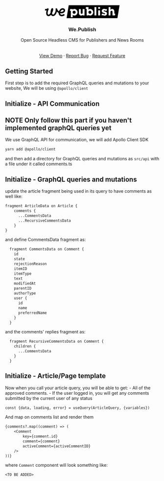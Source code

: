 <!--
*** Thanks for checking out this README Template. If you have a suggestion that would
*** make this better, please fork the repo and create a pull request or simply open
*** an issue with the tag "enhancement".
*** Thanks again! Now go create something AMAZING! :D
***
***
***
*** To avoid retyping too much info. Do a search and replace for the following:
*** github_username, repo_name, twitter_handle, email
-->



<!-- PROJECT LOGO -->
<br />
<p align="center">
  <a href="https://github.com/wepublish/wepublish">
    <img src="./assets/logo.png" alt="Logo" height="43">
  </a>

  <h3 align="center">We.Publish</h3>

  <p align="center">
    Open Source Headless CMS for Publishers and News Rooms
    <br />
    <!-- <a href="https://github.com/github_username/repo_name"><strong>Explore the docs »</strong></a>-->
    <br />
    <br />
    <a href="#demo">View Demo</a>
    ·
    <a href="https://github.com/wepublish/wepublish/issues">Report Bug</a>
    ·
    <a href="https://github.com/wepublish/wepublish/issues">Request Feature</a>
  </p>
</p>



## Getting Started

First step is to add the required GraphQL queries and mutations to your website, We will be using `@apollo/client`

## Initialize - API Communication
**NOTE**
Only follow this part if you haven't implemented graphQL queries yet
---

We use GraphQL API for communication, we will add Apollo Client SDK


```bash
yarn add @apollo/client
```

and then add a directory for GraphQL queries and mutations as `src/api` with a file under it called comments.ts


## Initialize - GraphQL queries and mutations

update the article fragment being used in its query to have comments as well like:

```
fragment ArticleData on Article {
    comments {
      ...CommentsData
      ...RecursiveCommentsData
    }
}
```

and define CommentsData fragment as: 

```
  fragment CommentsData on Comment {
    id
    state
    rejectionReason
    itemID
    itemType
    text
    modifiedAt
    parentID
    authorType
    user {
      id
      name
      preferredName
    }
  }
```

and the comments' replies fragment as:

```
  fragment RecursiveCommentsData on Comment {
    children {
      ...CommentsData
    }
  }
```


## Initialize - Article/Page template

Now when you call your article query, you will be able to get:
    - All of the approved comments.
    - If the user logged in, you will get any comments submitted by the current user of any status

```  
const {data, loading, error} = useQuery(ArticleQuery, {variables})

```

And map on comments list and render them

```
{comments?.map((comment) => (
    <Comment 
        key={comment.id} 
        comment={comment} 
        activeComment={activeCommentID} 
    />
))}
```

where `Comment` component will look something like:

```
<TO BE ADDED>
```